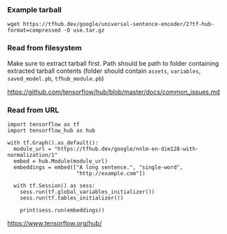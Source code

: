 ### Example tarball

```
wget https://tfhub.dev/google/universal-sentence-encoder/2?tf-hub-format=compressed -O use.tar.gz
```


### Read from filesystem

Make sure to extract tarball first. Path should be path to folder containing extracted tarball contents (folder should contain `assets`, `variables`, `saved_model.pb`, `tfhub_module.pb`)

https://github.com/tensorflow/hub/blob/master/docs/common_issues.md


### Read from URL

```
import tensorflow as tf
import tensorflow_hub as hub

with tf.Graph().as_default():
  module_url = "https://tfhub.dev/google/nnlm-en-dim128-with-normalization/1"
  embed = hub.Module(module_url)
  embeddings = embed(["A long sentence.", "single-word",
                      "http://example.com"])

  with tf.Session() as sess:
    sess.run(tf.global_variables_initializer())
    sess.run(tf.tables_initializer())

    print(sess.run(embeddings))
```

https://www.tensorflow.org/hub/